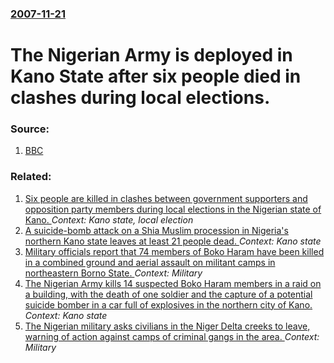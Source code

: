 ### [2007-11-21](/news/2007/11/21/index.md)

#  The Nigerian Army is deployed in Kano State after six people died in clashes during local elections. 




### Source:

1. [BBC](http://news.bbc.co.uk/2/hi/africa/7105790.stm)

### Related:

1. [ Six people are killed in clashes between government supporters and opposition party members during local elections in the Nigerian state of Kano. ](/news/2007/11/19/six-people-are-killed-in-clashes-between-government-supporters-and-opposition-party-members-during-local-elections-in-the-nigerian-state-of.md) _Context: Kano state, local election_
2. [A suicide-bomb attack on a Shia Muslim procession in Nigeria's northern Kano state leaves at least 21 people dead. ](/news/2015/11/27/a-suicide-bomb-attack-on-a-shia-muslim-procession-in-nigeria-s-northern-kano-state-leaves-at-least-21-people-dead.md) _Context: Kano state_
3. [Military officials report that 74 members of Boko Haram have been killed in a combined ground and aerial assault on militant camps in northeastern Borno State. ](/news/2013/10/25/military-officials-report-that-74-members-of-boko-haram-have-been-killed-in-a-combined-ground-and-aerial-assault-on-militant-camps-in-northe.md) _Context: Military_
4. [The Nigerian Army kills 14 suspected Boko Haram members in a raid on a building, with the death of one soldier and the capture of a potential suicide bomber in a car full of explosives in the northern city of Kano. ](/news/2013/03/31/the-nigerian-army-kills-14-suspected-boko-haram-members-in-a-raid-on-a-building-with-the-death-of-one-soldier-and-the-capture-of-a-potentia.md) _Context: Kano state_
5. [The Nigerian military asks civilians in the Niger Delta creeks to leave, warning of action against camps of criminal gangs in the area. ](/news/2010/11/13/the-nigerian-military-asks-civilians-in-the-niger-delta-creeks-to-leave-warning-of-action-against-camps-of-criminal-gangs-in-the-area.md) _Context: Military_
